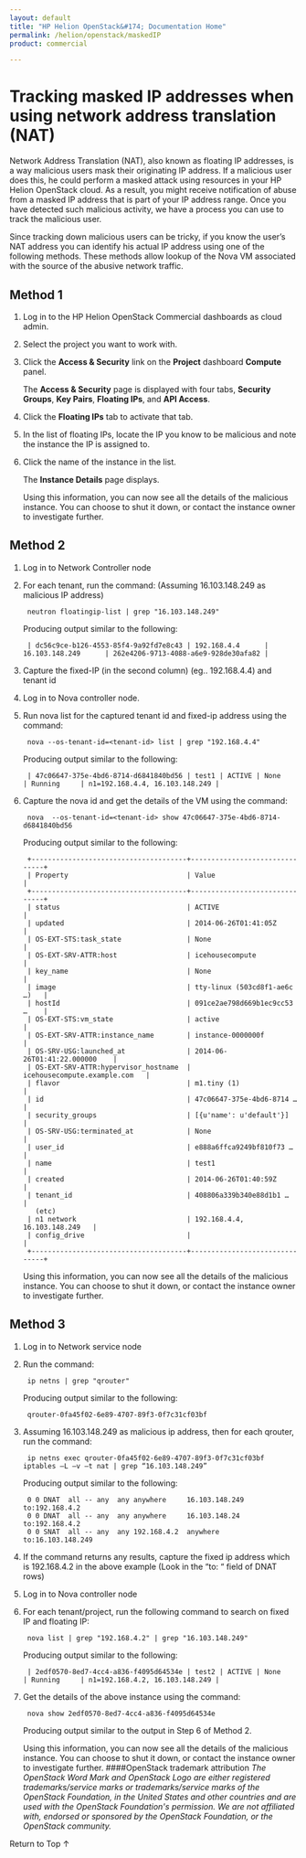 ```yaml
---
layout: default
title: "HP Helion OpenStack&#174; Documentation Home"
permalink: /helion/openstack/maskedIP
product: commercial

---
```

<!--PUBLISHED-->


<script>

function PageRefresh {
onLoad="window.refresh"
}

PageRefresh();

</script>
# Tracking masked IP addresses when using network address translation (NAT)

Network Address Translation (NAT), also known as floating IP addresses, is a way malicious users mask their originating IP address.  If a malicious user does this, he could perform a masked attack using resources in your HP Helion OpenStack cloud.  As a result, you might receive notification of abuse from a masked IP address that is part of your IP address range. Once you have detected such malicious activity, we have a process you can use to track the malicious user.

Since tracking down malicious users can be tricky, if you know the user’s NAT address you can identify his actual IP address using one of the following methods. These methods allow lookup of the Nova VM associated with the source of the abusive network traffic. 


## Method 1


1. Log in to the HP Helion OpenStack Commercial dashboards as cloud admin.

2. Select the project you want to work with.

3. Click the **Access & Security** link on the **Project** dashboard **Compute** panel.

	The **Access & Security** page is displayed with four tabs, **Security Groups**, **Key Pairs**, **Floating IPs**, and **API Access**. 

4. Click the **Floating IPs** tab to activate that tab.

5. In the list of floating IPs, locate the IP you know to be malicious and note the instance the IP is assigned to.

6. Click the name of the instance in the list.

	The **Instance Details** page displays.

	Using this information, you can now see all the details of the malicious instance.  You can choose to shut it down, or contact the instance owner to investigate further. 

## Method 2

1. Log in to Network Controller node

2. For each tenant, run the command:   (Assuming 16.103.148.249 as malicious IP address)

        neutron floatingip-list | grep "16.103.148.249" 

    Producing output similar to the following:

        | dc56c9ce-b126-4553-85f4-9a92fd7e8c43 | 192.168.4.4      | 16.103.148.249      | 262e4206-9713-4088-a6e9-928de30afa82 |

3. Capture the fixed-IP (in the second column) (eg.. 192.168.4.4) and tenant id

4. Log in to Nova controller node.

5. Run nova list for the captured tenant id and fixed-ip address using the command:

        nova --os-tenant-id=<tenant-id> list | grep "192.168.4.4"
    
    Producing output similar to the following:

        | 47c06647-375e-4bd6-8714-d6841840bd56 | test1 | ACTIVE | None       | Running     | n1=192.168.4.4, 16.103.148.249 |

6. Capture the nova id and get the details of the VM using the command:

        nova  --os-tenant-id=<tenant-id> show 47c06647-375e-4bd6-8714-d6841840bd56

    Producing output similar to the following:

	    +--------------------------------------+-------------------------------+
	    | Property                             | Value                         |
	    +--------------------------------------+-------------------------------+
	    | status                               | ACTIVE                        |
	    | updated                              | 2014-06-26T01:41:05Z          |
	    | OS-EXT-STS:task_state                | None                          |
	    | OS-EXT-SRV-ATTR:host                 | icehousecompute               |
	    | key_name                             | None                          |
	    | image                                | tty-linux (503cd8f1-ae6c …)   |
	    | hostId                               | 091ce2ae798d669b1ec9cc53 …    |
	    | OS-EXT-STS:vm_state                  | active                        |
	    | OS-EXT-SRV-ATTR:instance_name        | instance-0000000f             |
	    | OS-SRV-USG:launched_at               | 2014-06-26T01:41:22.000000    |
	    | OS-EXT-SRV-ATTR:hypervisor_hostname  | icehousecompute.example.com   |
	    | flavor                               | m1.tiny (1)                   |
	    | id                                   | 47c06647-375e-4bd6-8714 …     |
	    | security_groups                      | [{u'name': u'default'}]       |
	    | OS-SRV-USG:terminated_at             | None                          |
	    | user_id                              | e888a6ffca9249bf810f73 …      |
	    | name                                 | test1                         |
	    | created                              | 2014-06-26T01:40:59Z          |
	    | tenant_id                            | 408806a339b340e88d1b1 …       |
	      (etc)
	    | n1 network                           | 192.168.4.4, 16.103.148.249   |
	    | config_drive                         |                               |
	    +--------------------------------------+-------------------------------+
 
 	Using this information, you can now see all the details of the malicious instance.  You can choose to shut it down, or contact the instance owner to investigate further. 
 
## Method 3
1. Log in to Network service node

2. Run the command:

        ip netns | grep "qrouter"

    Producing output similar to the following:

        qrouter-0fa45f02-6e89-4707-89f3-0f7c31cf03bf

3. Assuming 16.103.148.249 as malicious ip address, then for each qrouter, run the command:

        ip netns exec qrouter-0fa45f02-6e89-4707-89f3-0f7c31cf03bf iptables –L –v –t nat | grep “16.103.148.249”

    Producing output similar to the following:

        0 0 DNAT  all -- any  any anywhere     16.103.148.249  to:192.168.4.2
        0 0 DNAT  all -- any  any anywhere     16.103.148.24   to:192.168.4.2
        0 0 SNAT  all -- any  any 192.168.4.2  anywhere        to:16.103.148.249
 
4. If the command returns any results, capture the fixed ip address which is 192.168.4.2 in the above example (Look in the “to: “ field of DNAT rows)

5. Log in to Nova controller node

6. For each tenant/project, run the following command to search on fixed IP and floating IP:

        nova list | grep "192.168.4.2" | grep "16.103.148.249"

    Producing output similar to the following:

        | 2edf0570-8ed7-4cc4-a836-f4095d64534e | test2 | ACTIVE | None       | Running     | n1=192.168.4.2, 16.103.148.249 |

7. Get the details of the above instance using the command:

        nova show 2edf0570-8ed7-4cc4-a836-f4095d64534e

    Producing output similar to the output in Step 6 of Method 2.

 	Using this information, you can now see all the details of the malicious instance.  You can choose to shut it down, or contact the instance owner to investigate further. 
####OpenStack trademark attribution
*The OpenStack Word Mark and OpenStack Logo are either registered trademarks/service marks or trademarks/service marks of the OpenStack Foundation, in the United States and other countries and are used with the OpenStack Foundation's permission. We are not affiliated with, endorsed or sponsored by the OpenStack Foundation, or the OpenStack community.*

<a href="#top" style="padding:14px 0px 14px 0px; text-decoration: none;"> Return to Top &#8593;</a>
